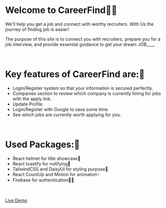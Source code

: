<h1>Welcome to CareerFind👨‍💻</h1>
<p>We'll help you get a job and connect with worthy recruiters. With Us the journey of finding job is easier!</p>
<p>The purpose of this site is to connect you with recruiters, prepare you for a job interview, and provide essential guidance to get your dream JOB____</p>

<br/>

<h1>Key features of CareerFind are:🎯</h1>
<ul>
  <li>Login/Register system so that your information is secured perfectly.</li>
  <li>Companies section to review which company is currently hiring for jobs with the apply link.</li>
  <li>Update Profile.</li>
  <li>Login/Register with Google to save some time.</li>
  <li>See which jobs are currently worth applying for you.</li>
</ul>

<br/>
<h1>Used Packages:📝</h1>
<ul>
  <li>React helmet for title showcase📍</li>
  <li>React toastify for notifying🎇</li>
  <li>TailwindCSS and DaisyUI for styling purpose🎊</li>
  <li>React CountUp and Motion for animation✨</li>
  <li>Firebase for authentication💂‍♂️</li>
</ul>

<br/>
<br/>
<a href="https://careerfind-568f3.web.app/">Live Demo</a>
